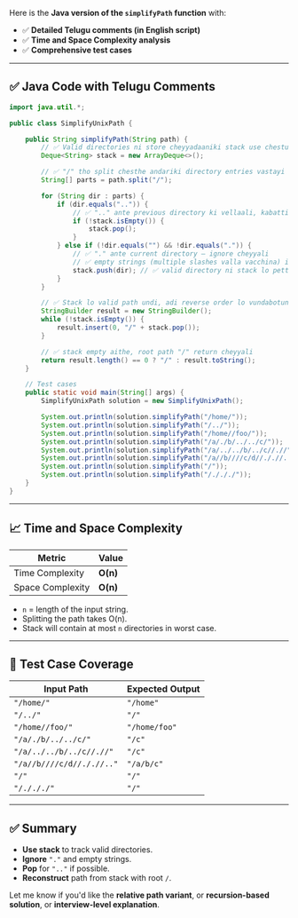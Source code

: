 Here is the **Java version of the `simplifyPath` function** with:

* ✅ **Detailed Telugu comments (in English script)**
* ✅ **Time and Space Complexity analysis**
* ✅ **Comprehensive test cases**

---

## ✅ Java Code with Telugu Comments

```java
import java.util.*;

public class SimplifyUnixPath {

    public String simplifyPath(String path) {
        // ✅ Valid directories ni store cheyyadaaniki stack use chestunnam
        Deque<String> stack = new ArrayDeque<>();

        // ✅ "/" tho split chesthe andariki directory entries vastayi (including empty strings)
        String[] parts = path.split("/");

        for (String dir : parts) {
            if (dir.equals("..")) {
                // ✅ ".." ante previous directory ki vellaali, kabatti stack nundi pop cheyyali
                if (!stack.isEmpty()) {
                    stack.pop();
                }
            } else if (!dir.equals("") && !dir.equals(".")) {
                // ✅ "." ante current directory – ignore cheyyali
                // ✅ empty strings (multiple slashes valla vacchina) ignore cheyyali
                stack.push(dir); // ✅ valid directory ni stack lo pettadam
            }
        }

        // ✅ Stack lo valid path undi, adi reverse order lo vundabotundi, so correct ga join cheyyali
        StringBuilder result = new StringBuilder();
        while (!stack.isEmpty()) {
            result.insert(0, "/" + stack.pop());
        }

        // ✅ stack empty aithe, root path "/" return cheyyali
        return result.length() == 0 ? "/" : result.toString();
    }

    // Test cases
    public static void main(String[] args) {
        SimplifyUnixPath solution = new SimplifyUnixPath();

        System.out.println(solution.simplifyPath("/home/"));                    // "/home"
        System.out.println(solution.simplifyPath("/../"));                      // "/"
        System.out.println(solution.simplifyPath("/home//foo/"));              // "/home/foo"
        System.out.println(solution.simplifyPath("/a/./b/../../c/"));          // "/c"
        System.out.println(solution.simplifyPath("/a/../../b/../c//.//"));     // "/c"
        System.out.println(solution.simplifyPath("/a//b////c/d//././/.."));    // "/a/b/c"
        System.out.println(solution.simplifyPath("/"));                         // "/"
        System.out.println(solution.simplifyPath("/./././"));                   // "/"
    }
}
```

---

## 📈 Time and Space Complexity

| Metric           | Value    |
| ---------------- | -------- |
| Time Complexity  | **O(n)** |
| Space Complexity | **O(n)** |

* `n` = length of the input string.
* Splitting the path takes O(n).
* Stack will contain at most `n` directories in worst case.

---

## 🧪 Test Case Coverage

| Input Path                | Expected Output |
| ------------------------- | --------------- |
| `"/home/"`                | `"/home"`       |
| `"/../"`                  | `"/"`           |
| `"/home//foo/"`           | `"/home/foo"`   |
| `"/a/./b/../../c/"`       | `"/c"`          |
| `"/a/../../b/../c//.//"`  | `"/c"`          |
| `"/a//b////c/d//././/.."` | `"/a/b/c"`      |
| `"/"`                     | `"/"`           |
| `"/./././"`               | `"/"`           |

---

## ✅ Summary

* **Use stack** to track valid directories.
* **Ignore** `"."` and empty strings.
* **Pop** for `".."` if possible.
* **Reconstruct** path from stack with root `/`.

Let me know if you'd like the **relative path variant**, or **recursion-based solution**, or **interview-level explanation**.
